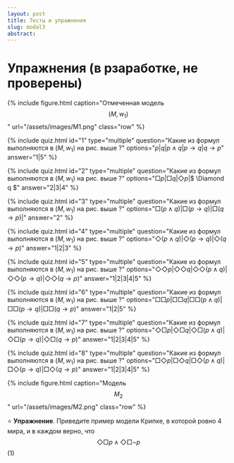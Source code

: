 ```yaml
---
layout: post
title: Тесты и упражнения
slug: modal3
abstract: 
---
```


# Упражнения (в рзаработке, не проверены)

{% include figure.html
    caption="Отмеченная модель $$(M, w_1)$$"
    url="/assets/images/M1.png"
    class="row"
%}

{% include quiz.html 
  id="1" 
  type="multiple" 
  question="Какие из формул выполняются в $(M, w_1)$ на рис. выше ?" 
  options="$p$|$q$|$p \wedge q$|$p \to q$|$q \to p$" 
  answer="1|5" 
%}

{% include quiz.html 
  id="2" 
  type="multiple" 
  question="Какие из формул выполняются в $(M, w_1)$ на рис. выше ?" 
  options="$\Box p$|$\Box q$|$\Diamond p$|$ \Diamond q $" 
  answer="2|3|4" 
%}

{% include quiz.html 
  id="3" 
  type="multiple" 
  question="Какие из формул выполняются в $(M, w_1)$ на рис. выше ?" 
  options="$\Box(p \wedge q)$|$\Box(p \to q)$|$\Box(q \to p)$|" 
  answer="2" 
%}

{% include quiz.html 
  id="4" 
  type="multiple" 
  question="Какие из формул выполняются в $(M, w_1)$ на рис. выше ?" 
  options="$\Diamond(p \wedge q)$|$\Diamond(p \to q)$|$\Diamond(q \to p)$" 
  answer="1|2|3" 
%}

{% include quiz.html 
  id="5" 
  type="multiple" 
  question="Какие из формул выполняются в $(M, w_1)$ на рис. выше ?" 
  options="$\Diamond\Diamond p$|$\Diamond \Diamond q$|$\Diamond\Diamond(p \wedge q)$|$\Diamond\Diamond(p \to q)$|$\Diamond\Diamond(q \to p)$" 
  answer="1|2|3|4|5" 
%}

{% include quiz.html 
  id="6" 
  type="multiple" 
  question="Какие из формул выполняются в $(M, w_1)$ на рис. выше ?" 
  options="$\Box\Box p$|$\Box\Box q$|$\Box\Box(p \wedge q)$|$\Box\Box(p \to q)$|$\Box\Box(q \to p)$" 
  answer="1|2|5" 
%}

{% include quiz.html 
  id="7" 
  type="multiple" 
  question="Какие из формул выполняются в $(M, w_1)$ на рис. выше ?" 
  options="$\Diamond\Box p$|$\Diamond\Box q$|$\Diamond\Box(p \wedge q)$|$\Diamond\Box(p \to q)$|$\Diamond\Box(q \to p)$"
  answer="1|2|3|4|5" 
%}

{% include quiz.html 
  id="8" 
  type="multiple" 
  question="Какие из формул выполняются в $(M, w_1)$ на рис. выше ?" 
  options="$\Box\Diamond p$|$\Box\Diamond q$|$\Box\Diamond(p \wedge q)$|$\Box\Diamond(p \to q)$|$\Box\Diamond(q \to p)$"
  answer="1|2|3|4|5" 
%}


{% include figure.html
    caption="Модель $$M_2$$"
    url="/assets/images/M2.png"
    class="row"
%}

:star: **Упражнение**. Приведите пример модели Крипке, в которой ровно 4 мира, и в каждом верно, что 
$$\Diamond \Box p \wedge \Diamond \Box \neg p$$ (1)